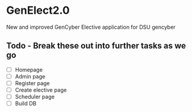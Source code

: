 # GenElect2.0
New and improved GenCyber Elective application for DSU gencyber




## Todo - Break these out into further tasks as we go 
- [ ] Homepage
- [ ] Admin page
- [ ] Register page
- [ ] Create elective page
- [ ] Scheduler page
- [ ] Build DB 
